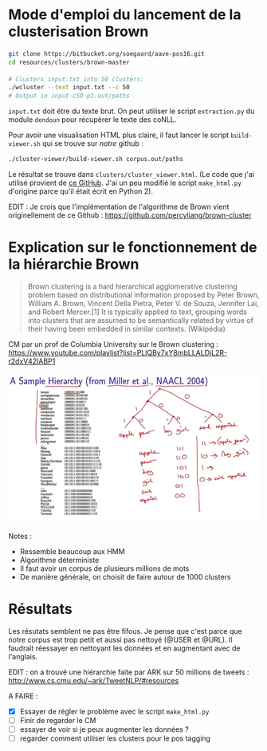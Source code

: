 # Mode d'emploi du lancement de la clusterisation Brown

```bash
git clone https://bitbucket.org/soegaard/aave-pos16.git
cd resources/clusters/brown-master

# Clusters input.txt into 50 clusters:
./wcluster --text input.txt --c 50
# Output in input-c50-p1.out/paths
```

`input.txt` doit être du texte brut. On peut utiliser le script `extraction.py` du module `dendoun` pour récupérer le texte des coNLL. 

Pour avoir une visualisation HTML plus claire, il faut lancer le script `build-viewer.sh` qui se trouve sur *notre* github : 

```bash
./cluster-viewer/build-viewer.sh corpus.out/paths
```

Le résultat se trouve dans `clusters/cluster_viewer.html`. (Le code que j'ai utilisé provient de [ce GitHub](https://bitbucket.org/soegaard/aave-pos16.git).  J'ai un peu modifié le script `make_html.py` d'origine parce qu'il était écrit en Python 2).

EDIT : Je crois que l'implémentation de l'algorithme de Brown vient originellement de ce Github : https://github.com/percyliang/brown-cluster

# Explication sur le fonctionnement de la hiérarchie Brown

>Brown clustering is a hard hierarchical agglomerative clustering problem based on distributional information proposed by Peter Brown, William A. Brown, Vincent Della Pietra, Peter V. de Souza, Jennifer Lai, and Robert Mercer.[1] It is typically applied to text, grouping words into clusters that are assumed to be semantically related by virtue of their having been embedded in similar contexts. (Wikipédia)

CM par un prof de Columbia University sur le Brown clustering : https://www.youtube.com/playlist?list=PLlQBy7xY8mbLLALDjL2R-r2dxV42IABP1

![Schéma expliquant la signification des rangs de la hiérarchie Brown](./schema_brown_hiearchy.png)

Notes : 

- Ressemble beaucoup aux HMM
- Algorithme déterministe
- Il faut avoir un corpus de plusieurs millions de mots
- De manière générale, on choisit de faire autour de 1000 clusters

# Résultats

Les résutats semblent ne pas être fifous. Je pense que c'est parce que notre corpus est trop petit et aussi pas nettoyé (@USER et @URL). Il faudrait réessayer en nettoyant les données et en augmentant avec de l'anglais.

EDIT : on a trouvé une hiérarchie faite par ARK sur 50 millions de tweets : http://www.cs.cmu.edu/~ark/TweetNLP/#resources

A FAIRE : 

- [x] Essayer de régler le problème avec le script `make_html.py`
- [ ] Finir de regarder le CM
- [ ] essayer de voir si je peux augmenter les données ? 
- [ ] regarder comment utiliser les clusters pour le pos tagging